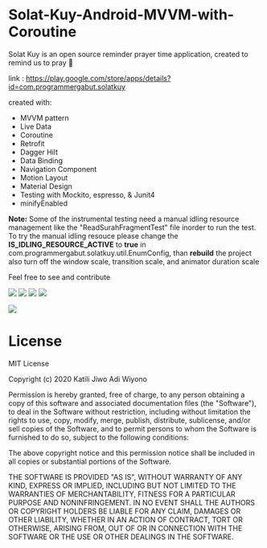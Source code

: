 # Solat-Kuy-Android-MVVM-with-Coroutine

Solat Kuy is an open source reminder prayer time application, created to remind us to pray 🌙

link : https://play.google.com/store/apps/details?id=com.programmergabut.solatkuy

created with: 
- MVVM pattern 
- Live Data 
- Coroutine
- Retrofit 
- Dagger Hilt
- Data Binding
- Navigation Component
- Motion Layout
- Material Design 
- Testing with Mockito, espresso, & Junit4
- minifyEnabled

<b>Note:</b> Some of the instrumental testing need a manual idling resource management like the "ReadSurahFragmentTest" file inorder to run the test. <br>
To try the manual idling resouce please change the <b>IS_IDLING_RESOURCE_ACTIVE</b> to <b>true</b> in com.programmergabut.solatkuy.util.EnumConfig, than <b>rebuild</b> the project<br>
also turn off the window scale, transition scale, and animator duration scale

Feel free to see and contribute

![](https://firebasestorage.googleapis.com/v0/b/personalwebsite-cbad4.appspot.com/o/screenshoot%2FScreenshot_20201214-151910_Solat%20Kuy.jpg?alt=media&token=b7857cf8-c9b5-4862-a770-c9a55bfaa427)
![](https://firebasestorage.googleapis.com/v0/b/personalwebsite-cbad4.appspot.com/o/screenshoot%2FScreenshot_20201214-151955_Solat%20Kuy.jpg?alt=media&token=d36ec4d5-3439-46a9-8d1f-06bc9f2a1106)
![](https://firebasestorage.googleapis.com/v0/b/personalwebsite-cbad4.appspot.com/o/screenshoot%2FScreenshot_20201214-152006_Solat%20Kuy.jpg?alt=media&token=0bcd1429-e7d5-4813-b1de-fcd52c9f627a)
![](https://firebasestorage.googleapis.com/v0/b/personalwebsite-cbad4.appspot.com/o/screenshoot%2FScreenshot_20201214-152020_Solat%20Kuy.jpg?alt=media&token=f6ebb668-fca3-4d2f-ac15-052e899f6f54)


![](https://camo.githubusercontent.com/e1459518188f17c1fa6a30570ca5d21530975f9e/68747470733a2f2f646576656c6f7065722e616e64726f69642e636f6d2f746f7069632f6c69627261726965732f6172636869746563747572652f696d616765732f66696e616c2d6172636869746563747572652e706e67)

# License
MIT License

Copyright (c) 2020 Katili Jiwo Adi Wiyono

Permission is hereby granted, free of charge, to any person obtaining a copy
of this software and associated documentation files (the "Software"), to deal
in the Software without restriction, including without limitation the rights
to use, copy, modify, merge, publish, distribute, sublicense, and/or sell
copies of the Software, and to permit persons to whom the Software is
furnished to do so, subject to the following conditions:

The above copyright notice and this permission notice shall be included in all
copies or substantial portions of the Software.

THE SOFTWARE IS PROVIDED "AS IS", WITHOUT WARRANTY OF ANY KIND, EXPRESS OR
IMPLIED, INCLUDING BUT NOT LIMITED TO THE WARRANTIES OF MERCHANTABILITY,
FITNESS FOR A PARTICULAR PURPOSE AND NONINFRINGEMENT. IN NO EVENT SHALL THE
AUTHORS OR COPYRIGHT HOLDERS BE LIABLE FOR ANY CLAIM, DAMAGES OR OTHER
LIABILITY, WHETHER IN AN ACTION OF CONTRACT, TORT OR OTHERWISE, ARISING FROM,
OUT OF OR IN CONNECTION WITH THE SOFTWARE OR THE USE OR OTHER DEALINGS IN THE
SOFTWARE.
